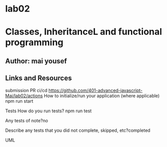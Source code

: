 # lab02
 # Classes, InheritanceL and functional programming 
 ## Author: mai yousef
## Links and Resources
submission PR
ci/cd https://github.com/401-advanced-javascript-Mai/lab02/actions
How to initialize/run your application (where applicable)
npm run start

Tests
How do you run tests? npm run test

Any tests of note?no

Describe any tests that you did not complete, skipped, etc?completed

UML
